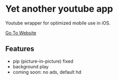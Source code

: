 # Yet another youtube app

Youtube wrapper for optimized mobile use in iOS.

[Go To Website](https://adroste.github.io/yayt/index.html)

## Features

* pip (picture-in-picture) fixed
* background play
* coming soon: no ads, default hd
